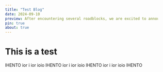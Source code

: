 ```yaml
---
title: "Test Blog"
date: 2024-09-10
preview: After encountering several roadblocks, we are excited to announce that the Maize-Made Arcade is fully assembled and functional! The only things left to complete are audio integrations, polishing the (mostly completed) games, and potentially adding a game or two.
pin: true
about: true
---
```

# This is a test
IHENTO ior i ior ioio IHENTO ior i ior ioio IHENTO ior i ior ioio IHENTO 
